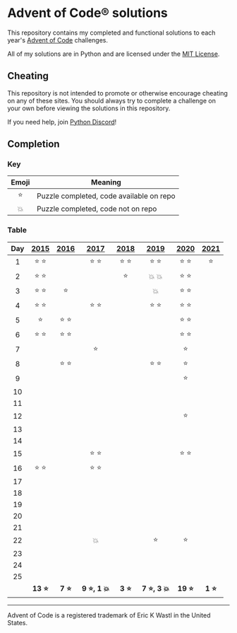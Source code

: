 # Advent of Code® solutions

This repository contains my completed and functional solutions to each year's
[Advent of Code](https://adventofcode.com/) challenges.

All of my solutions are in Python and are licensed under the
[MIT License](LICENSE).

## Cheating

This repository is not intended to promote or otherwise encourage cheating on
any of these sites. You should always try to complete a challenge on your own
before viewing the solutions in this repository.

If you need help, join [Python Discord](https://discord.gg/python)!

## Completion

### Key

| Emoji  | Meaning                                  |
| :----: | ---------------------------------------- |
| :star: | Puzzle completed, code available on repo |
| :boom: | Puzzle completed, code not on repo       |

### Table

|  Day  |    [2015]     |    [2016]     |         [2017]         |    [2018]     |         [2019]         |    [2020]     |    [2021]    |
| :---: | :-----------: | :-----------: | :--------------------: | :-----------: | :--------------------: | :-----------: | :----------: |
|   1   | :star: :star: |               |     :star: :star:      | :star: :star: |     :star: :star:      | :star: :star: |    :star:    |
|   2   | :star: :star: |               |                        |    :star:     |     :boom: :boom:      | :star: :star: |              |
|   3   | :star: :star: |    :star:     |                        |               |         :boom:         | :star: :star: |              |
|   4   | :star: :star: |               |     :star: :star:      |               |     :star: :star:      | :star: :star: |              |
|   5   |    :star:     | :star: :star: |                        |               |                        | :star: :star: |              |
|   6   | :star: :star: | :star: :star: |                        |               |                        | :star: :star: |              |
|   7   |               |               |         :star:         |               |                        |    :star:     |              |
|   8   |               | :star: :star: |                        |               |     :star: :star:      |    :star:     |              |
|   9   |               |               |                        |               |                        |    :star:     |              |
|  10   |               |               |                        |               |                        |               |              |
|  11   |               |               |                        |               |                        |               |              |
|  12   |               |               |                        |               |                        |    :star:     |              |
|  13   |               |               |                        |               |                        |               |              |
|  14   |               |               |                        |               |                        |               |              |
|  15   |               |               |     :star: :star:      |               |                        | :star: :star: |              |
|  16   | :star: :star: |               |     :star: :star:      |               |                        |               |              |
|  17   |               |               |                        |               |                        |               |              |
|  18   |               |               |                        |               |                        |               |              |
|  19   |               |               |                        |               |                        |               |              |
|  20   |               |               |                        |               |                        |               |              |
|  21   |               |               |                        |               |                        |               |              |
|  22   |               |               |         :boom:         |               |         :star:         |    :star:     |              |
|  23   |               |               |                        |               |                        |               |              |
|  24   |               |               |                        |               |                        |               |              |
|  25   |               |               |                        |               |                        |               |              |
|       | **13 :star:** | **7 :star:**  | **9 :star:, 1 :boom:** | **3 :star:**  | **7 :star:, 3 :boom:** | **19 :star:** | **1 :star:** |

---

Advent of Code is a registered trademark of Eric K Wastl in the United States.

[2015]: https://adventofcode.com/2015
[2016]: https://adventofcode.com/2016
[2017]: https://adventofcode.com/2017
[2018]: https://adventofcode.com/2018
[2019]: https://adventofcode.com/2019
[2020]: https://adventofcode.com/2020
[2021]: https://adventofcode.com/2021

